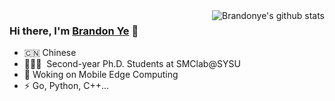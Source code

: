 <!--
**ysyisyourbrother/ysyisyourbrother** is a ✨ _special_ ✨ repository because its `README.md` (this file) appears on your GitHub profile.

Here are some ideas to get you started:

- 🔭 I’m currently working on ...
- 🌱 I’m currently learning ...
- 👯 I’m looking to collaborate on ...
- 🤔 I’m looking for help with ...
- 💬 Ask me about ...
- 📫 How to reach me: ...
- 😄 Pronouns: ...
- ⚡ Fun fact: ...
-->

<img align="right" src="https://github-readme-stats.vercel.app/api?username=ysyisyourbrother&show_icons=true&theme=vue&count_private=true" alt="Brandonye's github stats" />

### Hi there, I'm [Brandon Ye](http://www.brandonye.tech/) 🎉

- 🇨🇳 Chinese
- 🧑🏻‍💻 &nbsp;Second-year Ph.D. Students at SMClab@SYSU
- 🤔 Woking on Mobile Edge Computing
- ⚡ Go, Python, C++...
